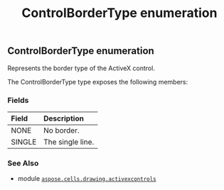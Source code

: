 ﻿---
title: ControlBorderType enumeration
second_title: Aspose.Cells for Python via .NET API References
description: 
type: docs
weight: 160
url: /aspose.cells.drawing.activexcontrols/controlbordertype/
is_root: false
---

## ControlBorderType enumeration

Represents the border type of the ActiveX control.



The ControlBorderType type exposes the following members:

### Fields
| Field | Description |
| :- | :- |
| NONE | No border. |
| SINGLE | The single line. |



### See Also
* module [`aspose.cells.drawing.activexcontrols`](..)
